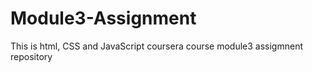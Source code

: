 # Module3-Assignment
This is html, CSS  and JavaScript  coursera course  module3 assigmnent repository
